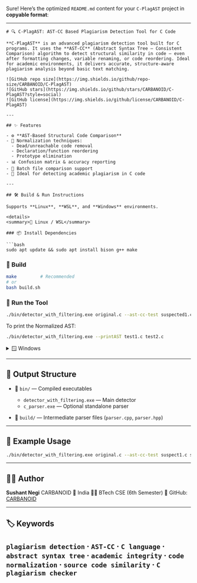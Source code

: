 Sure! Here’s the optimized `README.md` content for your `C-PlagAST` project in **copyable format**:

---

````
# 🔍 C-PlagAST: AST-CC Based Plagiarism Detection Tool for C Code

**C-PlagAST** is an advanced plagiarism detection tool built for C programs. It uses the **AST-CC** (Abstract Syntax Tree – Consistent Comparison) algorithm to detect structural similarity in code — even after formatting changes, variable renaming, or code reordering. Ideal for academic environments, it delivers accurate, structure-aware plagiarism analysis beyond basic text matching.

![GitHub repo size](https://img.shields.io/github/repo-size/CARBANOID/C-PlagAST)
![GitHub stars](https://img.shields.io/github/stars/CARBANOID/C-PlagAST?style=social)
![GitHub license](https://img.shields.io/github/license/CARBANOID/C-PlagAST)

---

## ✨ Features

- ⚙️ **AST-Based Structural Code Comparison**
- 🔄 Normalization techniques:
  - Dead/unreachable code removal
  - Declaration/function reordering
  - Prototype elimination
- 📊 Confusion matrix & accuracy reporting
- 📁 Batch file comparison support
- 🧪 Ideal for detecting academic plagiarism in C code

---

## 🛠️ Build & Run Instructions

Supports **Linux**, **WSL**, and **Windows** environments.

<details>
<summary>🐧 Linux / WSL</summary>

### 📦 Install Dependencies

```bash
sudo apt update && sudo apt install bison g++ make
````

### 🔧 Build

```bash
make         # Recommended
# or
bash build.sh
```

### 🧪 Run the Tool

```bash
./bin/detector_with_filtering.exe original.c --ast-cc-test suspected1.c suspected2.c
```

To print the Normalized AST:

```bash
./bin/detector_with_filtering.exe --printAST test1.c test2.c
```

</details>

<details>
<summary>🪟 Windows</summary>

### 🔧 Build

Run `build.bat` in File Explorer or Command Prompt:

```bat
.\build.bat
```

> ⚠️ Ensure `bison` and `g++` are in PATH (use MSYS2 or WSL if needed)

### 🧪 Run the Tool

```bat
bin\detector_with_filtering.exe original.c --ast-cc-test suspected1.c suspected2.c
```

To print normalized AST:

```bat
bin\detector_with_filtering.exe --printAST test1.c test2.c
```

</details>

---

## 📂 Output Structure

* 🔹 `bin/` — Compiled executables

  * `detector_with_filtering.exe` — Main detector
  * `c_parser.exe` — Optional standalone parser
* 🔹 `build/` — Intermediate parser files (`parser.cpp`, `parser.hpp`)

---

## 📌 Example Usage

```bash
./bin/detector_with_filtering.exe original.c --ast-cc-test suspect1.c suspect2.c
```

---

## 🙋‍♂️ Author

**Sushant Negi**
CARBANOID
📍 India
🧑‍💻 BTech CSE (6th Semester)
🔗 GitHub: [CARBANOID](https://github.com/CARBANOID)

---

## 🏷️ Keywords

`plagiarism detection` · `AST-CC` · `C language` · `abstract syntax tree` · `academic integrity` · `code normalization` · `source code similarity` · `C plagiarism checker`
---
